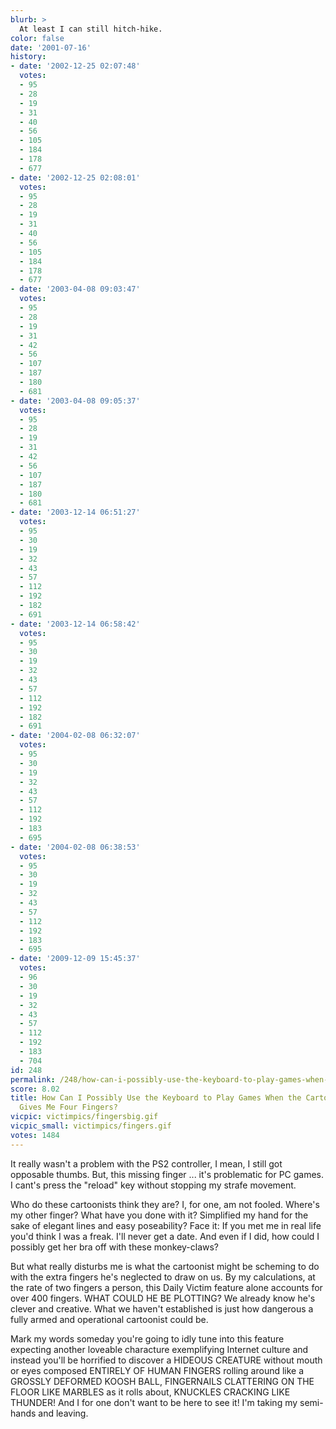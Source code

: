 ```yaml
---
blurb: >
  At least I can still hitch-hike.
color: false
date: '2001-07-16'
history:
- date: '2002-12-25 02:07:48'
  votes:
  - 95
  - 28
  - 19
  - 31
  - 40
  - 56
  - 105
  - 184
  - 178
  - 677
- date: '2002-12-25 02:08:01'
  votes:
  - 95
  - 28
  - 19
  - 31
  - 40
  - 56
  - 105
  - 184
  - 178
  - 677
- date: '2003-04-08 09:03:47'
  votes:
  - 95
  - 28
  - 19
  - 31
  - 42
  - 56
  - 107
  - 187
  - 180
  - 681
- date: '2003-04-08 09:05:37'
  votes:
  - 95
  - 28
  - 19
  - 31
  - 42
  - 56
  - 107
  - 187
  - 180
  - 681
- date: '2003-12-14 06:51:27'
  votes:
  - 95
  - 30
  - 19
  - 32
  - 43
  - 57
  - 112
  - 192
  - 182
  - 691
- date: '2003-12-14 06:58:42'
  votes:
  - 95
  - 30
  - 19
  - 32
  - 43
  - 57
  - 112
  - 192
  - 182
  - 691
- date: '2004-02-08 06:32:07'
  votes:
  - 95
  - 30
  - 19
  - 32
  - 43
  - 57
  - 112
  - 192
  - 183
  - 695
- date: '2004-02-08 06:38:53'
  votes:
  - 95
  - 30
  - 19
  - 32
  - 43
  - 57
  - 112
  - 192
  - 183
  - 695
- date: '2009-12-09 15:45:37'
  votes:
  - 96
  - 30
  - 19
  - 32
  - 43
  - 57
  - 112
  - 192
  - 183
  - 704
id: 248
permalink: /248/how-can-i-possibly-use-the-keyboard-to-play-games-when-the-cartoonist-only-gives-me-four-fingers/
score: 8.02
title: How Can I Possibly Use the Keyboard to Play Games When the Cartoonist Only
  Gives Me Four Fingers?
vicpic: victimpics/fingersbig.gif
vicpic_small: victimpics/fingers.gif
votes: 1484
---
```


It really wasn't a problem with the PS2 controller, I mean, I still got
opposable thumbs. But, this missing finger ... it's problematic for PC
games. I cant's press the "reload" key without stopping my strafe
movement.

Who do these cartoonists think they are? I, for one, am not fooled.
Where's my other finger? What have you done with it? Simplified my hand
for the sake of elegant lines and easy poseability? Face it: If you met
me in real life you'd think I was a freak. I'll never get a date. And
even if I did, how could I possibly get her bra off with these
monkey-claws?

But what really disturbs me is what the cartoonist might be scheming to
do with the extra fingers he's neglected to draw on us. By my
calculations, at the rate of two fingers a person, this Daily Victim
feature alone accounts for over 400 fingers. WHAT COULD HE BE PLOTTING?
We already know he's clever and creative. What we haven't established is
just how dangerous a fully armed and operational cartoonist could be.

Mark my words someday you're going to idly tune into this feature
expecting another loveable characture exemplifying Internet culture and
instead you'll be horrified to discover a HIDEOUS CREATURE without mouth
or eyes composed ENTIRELY OF HUMAN FINGERS rolling around like a GROSSLY
DEFORMED KOOSH BALL, FINGERNAILS CLATTERING ON THE FLOOR LIKE MARBLES as
it rolls about, KNUCKLES CRACKING LIKE THUNDER! And I for one don't want
to be here to see it! I'm taking my semi-hands and leaving.